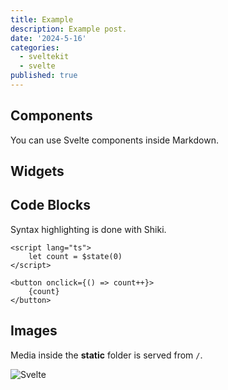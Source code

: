 ```yaml
---
title: Example
description: Example post.
date: '2024-5-16'
categories:
  - sveltekit
  - svelte
published: true
---
```


<script>
  import Counter from './counter.svelte'
  import Widget from './widget.svelte'
</script>

## Components

You can use Svelte components inside Markdown.

<Counter start={10} />

## Widgets

<Widget />

## Code Blocks

Syntax highlighting is done with Shiki.

```svelte
<script lang="ts">
	let count = $state(0)
</script>

<button onclick={() => count++}>
	{count}
</button>
```

## Images

Media inside the **static** folder is served from `/`.

![Svelte](favicon.png)
